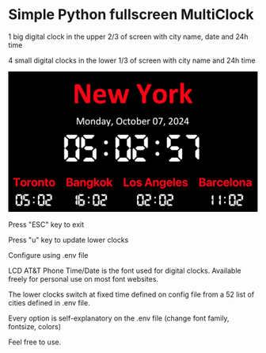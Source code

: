 # Simple Python fullscreen MultiClock

1 big digital clock in the upper 2/3 of screen with city name, date and 24h time

4 small digital clocks in the lower 1/3 of screen with city name and 24h time

![Alt text](/screenshots/example1.png?raw=true "Screenshot")

Press "ESC" key to exit

Press "u" key to update lower clocks

Configure using .env file

LCD AT&T Phone Time/Date is the font used for digital clocks. Available freely for personal use on most font websites.

The lower clocks switch at fixed time defined on config file from a 52 list of cities defined in .env file.

Every option is self-explanatory on the .env file (change font family, fontsize, colors)

Feel free to use.